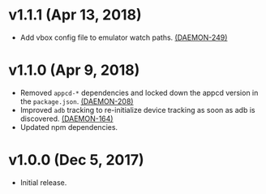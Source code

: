 # v1.1.1 (Apr 13, 2018)
 * Add vbox config file to emulator watch paths.
   [(DAEMON-249)](https://jira.appcelerator.org/browse/DAEMON-249)
# v1.1.0 (Apr 9, 2018)

 * Removed `appcd-*` dependencies and locked down the appcd version in the `package.json`.
   [(DAEMON-208)](https://jira.appcelerator.org/browse/DAEMON-208)
 * Improved `adb` tracking to re-initialize device tracking as soon as adb is discovered.
   [(DAEMON-164)](https://jira.appcelerator.org/browse/DAEMON-164)
 * Updated npm dependencies.

# v1.0.0 (Dec 5, 2017)

 * Initial release.
